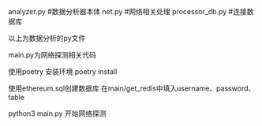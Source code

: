 analyzer.py #数据分析器本体
net.py  #网络相关处理
processor_db.py #连接数据库

以上为数据分析的py文件

main.py为网络探测相关代码

使用poetry 安装环境
poetry install

使用ethereum.sql创建数据库
在main/get_redis中填入username、password、table

python3 main.py
开始网络探测

